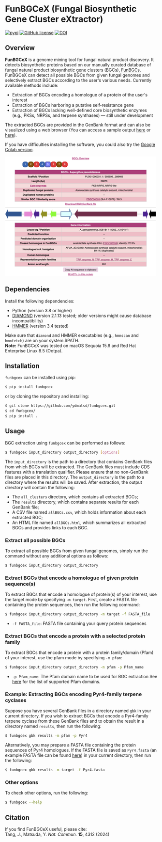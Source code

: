 # FunBGCeX (Fungal Biosynthetic Gene Cluster eXtractor)

[![pypi](https://img.shields.io/pypi/v/funbgcex.svg)](https://pypi.python.org/pypi/funbgcex)
[![GitHub license](https://img.shields.io/github/license/ydmatsd/funbgcex.svg)](https://github.com/ydmatsd/funbgcex)
[![DOI](https://zenodo.org/badge/661527897.svg)](https://zenodo.org/badge/latestdoi/661527897)

## Overview
**FunBGCeX** is a genome mining tool for fungal natural product discovery. It detects biosynthetic proteins based on our manually curated database of fungal natural product biosynthetic gene clusters (BGCs), [FunBGCs](http://staffweb1.cityu.edu.hk/ymatsuda/funbgcs/funbgcs.html). FunBGCeX can detect all possible BGCs from given fungal genomes and selectively extract BGCs according to the user's various needs. Currently available methods include:
* Extraction of BGCs encoding a homologue of a protein of the user's interest
* Extraction of BGCs harboring a putative self-resistance gene
* Extraction of BGCs lacking well-defined core biosynthetic enzymes (e.g., PKSs, NRPSs, and terpene synthases) — still under development
  
The extracted BGCs are provided in the GenBank format and can also be visualized using a web browser (You can access a sample output [here](docs/sample_output) or [here](http://staffweb1.cityu.edu.hk/ymatsuda/funbgcex/sample2/results.html)).

If you have difficulties installing the software, you could also try the [Google Colab version](https://colab.research.google.com/github/ydmatsd/funbgcex-colab/blob/main/funbgcex-colab/FunBGCeX.ipynb).


<img src="docs/img/result2.png" alt="FunBGCeX sample result" width=500>

## Dependencies
Install the following dependencies:
* Python (version 3.8 or higher)
* [DIAMOND](https://github.com/bbuchfink/diamond/wiki/2.-Installation) (version 2.1.13 tested; older versions might cause database incompatibility)
* [HMMER](http://hmmer.org/documentation.html) (version 3.4 tested)

Make sure that `diamond` and HMMER executables (e.g., `hmmscan` and `hmmfetch`) are on your system $PATH.  
**Note:** FunBGCeX was tested on macOS Sequoia 15.6 and Red Hat Enterprise Linux 8.5 (Ootpa).

## Installation
`funbgcex` can be installed using pip:

```bash
$ pip install funbgcex
```

or by cloning the repository and installing:

```bash
$ git clone https://github.com/ydmatsd/funbgcex.git
$ cd funbgcex/
$ pip install .
```

## Usage
BGC extraction using `funbgcex` can be performed as follows:

```bash
$ funbgcex input_directory output_directory [options]
```

The `input_directory` is the path to a directory that contains GenBank files from which BGCs will be extracted. The GenBank files must include CDS features with a translation qualifier. Please ensure that no non-GenBank files are placed in this directory. The `output_directory` is the path to a directory where the results will be saved. After extraction, the output directory will contain the following:
* The `all_clusters` directory, which contains all extracted BGCs;
* The `results` directory, which contains separate results for each GenBank file;
* A CSV file named `allBGCs.csv`, which holds information about each extracted BGC;
* An HTML file named `allBGCs.html`, which summarizes all extracted BGCs and provides links to each BGC.

### Extract all possible BGCs
To extract all possible BGCs from given fungal genomes, simply run the command without any additional options as follows:

```bash
$ funbgcex input_directory output_directory
```

### Extract BGCs that encode a homologue of given protein sequence(s)
To extract BGCs that encode a homologue of protein(s) of your interest, use the target mode by specifying `-m target`. First, create a FASTA file containing the protein sequences, then run the following command:

```bash
$ funbgcex input_directory output_directory -m target -f FASTA_file
```
* `-f FASTA_file`: FASTA file containing your query protein sequences

### Extract BGCs that encode a protein with a selected protein family
To extract BGCs that encode a protein with a protein family/domain (Pfam) of your interest, use the pfam mode by specifying `-m pfam`:

```bash
$ funbgcex input_directory output_directory -m pfam -p Pfam_name
```
* `-p Pfam_name`: The Pfam domain name to be used for BGC extraction
See [here](docs/available_Pfam.txt) for the list of supported Pfam domains.

### Example: Extracting BGCs encoding Pyr4-family terpene cyclases
Suppose you have several GenBank files in a directory named `gbk` in your current directory. If you wish to extract BGCs that encode a Pyr4-family terpene cyclase from these GenBank files and to obtain the result in a directory named `results`, then run the following:

```bash
$ funbgcex gbk results -m pfam -p Pyr4
```

Alternatively, you may prepare a FASTA file containing the protein sequences of Pyr4 homologues. If the FASTA file is saved as `Pyr4.fasta` (an example FASTA file can be found [here](docs/Pyr4.fasta)) in your current directory, then run the following:

```bash
$ funbgcex gbk results -m target -f Pyr4.fasta
```

### Other options
To check other options, run the following:

```bash
$ funbgcex --help
```

## Citation
If you find FunBGCeX useful, please cite:  
Tang, J., Matsuda, Y. *Nat. Commun.* **15**, 4312 (2024)
